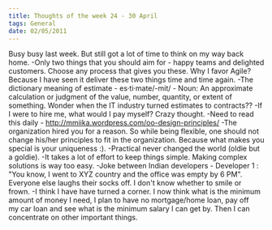 ```yaml
---
title: Thoughts of the week 24 - 30 April
tags: General
date: 02/05/2011
---
```


Busy busy last week. But still got a lot of time to think on my way back home.
-Only two things that you should aim for - happy teams and delighted customers. Choose any process that gives you these. Why I favor Agile? Because I have seen it deliver these two things time and time again.
-The dictionary meaning of estimate - es·ti·mate/-mit/ - Noun: An approximate calculation or judgment of the value, number, quantity, or extent of something. Wonder when the IT industry turned estimates to contracts??
-If I were to hire me, what would I pay myself? Crazy thought.
-Need to read this daily - <a title="http://mmiika.wordpress.com/oo-design-principles/" href="http://mmiika.wordpress.com/oo-design-principles/">http://mmiika.wordpress.com/oo-design-principles/</a>
-The organization hired you for a reason. So while being flexible, one should not change his/her principles to fit in the organization. Because what makes you special is your uniqueness :).
-Practical never changed the world (oldie but a goldie).
-It takes a lot of effort to keep things simple. Making complex solutions is way too easy.
-Joke between Indian developers - Developer 1 : "You know, I went to XYZ country and the office was empty by 6 PM". Everyone else laughs their socks off. I don't know whether to smile or frown.
-I think I have have turned a corner. I now think what is the minimum amount of money I need, I plan to have no mortgage/home loan, pay off my car loan and see what is the minimum salary I can get by. Then I can concentrate on other important things.
